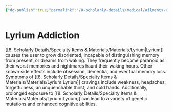 ```yaml
---
{"dg-publish":true,"permalink":"/8-scholarly-details/medical/ailments-and-injuries/lyrium-addiction/","noteIcon":""}
---
```


# Lyrium Addiction

[[8. Scholarly Details/Specialty Items & Materials/Materials/Lyrium\|Lyrium]] causes the user to grow disoriented, incapable of distinguishing memory from present, or dreams from waking. They frequently become paranoid as their worst memories and nightmares haunt their waking hours. Other known side effects include obsession, dementia, and eventual memory loss. Symptoms of [[8. Scholarly Details/Specialty Items & Materials/Materials/Lyrium\|Lyrium]] cravings include weakness, headaches, forgetfulness, an unquenchable thirst, and cold hands. Additionally, prolonged exposure to [[8. Scholarly Details/Specialty Items & Materials/Materials/Lyrium\|Lyrium]] can lead to a variety of genetic mutations and enhanced cognitive abilities. 
